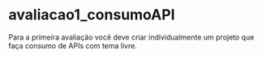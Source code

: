 # avaliacao1_consumoAPI
Para a primeira avaliação você deve criar individualmente um projeto que faça consumo de APIs com tema livre.
